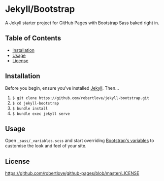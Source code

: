 # Jekyll/Bootstrap

A Jekyll starter project for GitHub Pages with Bootstrap Sass baked right in.

## Table of Contents

- [Installation](#installation)
- [Usage](#usage)
- [License](#license)

## Installation

Before you begin, ensure you've installed [Jekyll](https://jekyllrb.com/). Then...

1. `$ git clone https://github.com/robertlove/jekyll-bootstrap.git`
1. `$ cd jekyll-bootstrap`
1. `$ bundle install`
1. `$ bundle exec jekyll serve`

## Usage

Open `_sass/_variables.scss` and start overriding [Bootstrap's variables](https://github.com/twbs/bootstrap/blob/v4-dev/scss/_variables.scss) to customise the look and feel of your site.

## License

https://github.com/robertlove/github-pages/blob/master/LICENSE
